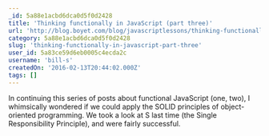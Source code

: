 ```yaml
---
_id: 5a88e1acbd6dca0d5f0d2428
title: 'Thinking functionally in JavaScript (part three)'
url: 'http://blog.boyet.com/blog/javascriptlessons/thinking-functionally-in-javascript-part-three/'
category: 5a88e1acbd6dca0d5f0d2428
slug: 'thinking-functionally-in-javascript-part-three'
user_id: 5a83ce59d6eb0005c4ecda2c
username: 'bill-s'
createdOn: '2016-02-13T20:44:02.000Z'
tags: []
---
```


In continuing this series of posts about functional JavaScript (one, two), I whimsically wondered if we could apply the SOLID principles of object-oriented programming. We took a look at S last time (the Single Responsibility Principle), and were fairly successful. 
